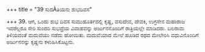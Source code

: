 +++
title = "39 ಸುದÀತಿಯನು ಶುಭದಿವಸ"

+++
39. ಆಗ, ಒಂದು ಶುಭ ದಿವಸ ಸುಮುಹೂರ್ತದಲ್ಲಿ ಕೃಷ್ಣ, ವಸುದೇವ, ದೇವಕಿ, ಉಗ್ರಸೇನ ಮಹಾರಾಜ ಇವರೆಲ್ಲರೂ ಸೇರಿ ಸುಂದರಿ ಸುಭದ್ರೆಯ ವಿವಾಹವನ್ನು ಅರ್ಜುನನೊಂದಿಗೆ ರಾತ್ರಿಯಲ್ಲೇ ಮಾಡಿದರು. ಬಲರಾಮ ತಿಳಿಯದಂತೆ ಮದುವೆಯು ನಡೆದು ಹೋಯಿತು. ಮದುವೆಯಾದ ಮೇಲೆ ಹೂಡಿದ ರಥದ ಮೇಲೇರಿಸಿ ವಧುವಿನೊಂದಿಗೆ ಅರ್ಜುನನನ್ನು ಕೃಷ್ಣನು ಕಳುಹಿಸಿಕೊಟ್ಟನು.